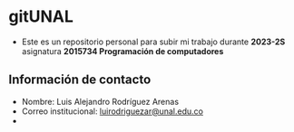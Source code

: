 # gitUNAL
- Este es un repositorio personal para subir mi trabajo durante **2023-2S** asignatura **2015734 Programación de computadores**
## Información de contacto
- Nombre: Luis Alejandro Rodríguez Arenas
- Correo institucional: luirodriguezar@unal.edu.co
- 